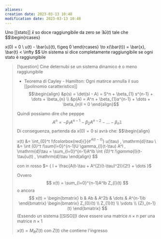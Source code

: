 ```yaml
---
aliases: 
creation date: 2023-03-13 10:48
modification date: 2023-03-13 10:48
---
```

Uno [[stato]] $\bar{x}$ so doce raggiungibile da zero se $\exists \bar{u}(t)$ tale che
$$\begin{rcases}

x(0) = 0 \\
u(t) - \bar{u}(t), t\geq 0
\end{rcases} \to x(\bar{t}) = \bar{x}, \bar{t} < \infty
$$
Un sistema si dice completamente raggiungibile se ogni stato è raggiungibile

>[!question]
>Cine deternubi se un sistema dinamico è o meno raggiungibile
>- Teorema di Cayley - Hamilton: Ogni matirce annulla il suo [[polinomio caratteristico]]
>$$\begin{align}
>&p(s) = \det(sI - A) = S^n + \beta_{1} s^{n-1} + \dots + \beta_{n} \\
>&p(A) = A^n + \beta_{1}a^{n-1} + \dots + \beta_{n}I = 0
>\end{align}$$
>
>Quindi possiamo dire che
>pepppe $$A^n =-\beta_{1}A^{n-1} - \beta_{2}A^{n-2} - \dots - \beta_{n}\mathbb{1}$$
>Di conseguenza, partenda da $x(0) = 0$ si avrà che:
> $$\begin{align}
>
> x(t) &=  \int_{0}^t \!\fcolorbox{red}{}{$e^{A(t-\tau)}$} u(\tau) \, \mathrm{d}\tau  \\
>&= \int _{0}^t \!\sum_{l=0}^{n-1}U \gamma_{l}(t-\tau) A^l \, \mathrm{d}\tau =   \sum_{l=0}^{n-1}A^lb \int _{0}^t \!\gamma_{l}(t-\tau)u(t) \, \mathrm{d}\tau 
\end{align}
>$$
>
>con in rosso $= { I + \frac{A(t-\tau + A^{2}(t-\tau)^2)}{2!} + \dots }$
>
>Ovvero
> $$
>x(t) = \sum_{l=0}^{n-1}A^lb Z_{l}(t)
>$$
> o ancora
> $$
>x(t) = \begin{bmatrix}
>b & Ab & A^2b & \dots  & A^{n-1}b
>\end{bmatrix} \begin{bmatrix}
>Z_{0}(t) \\
>Z_{1}(t) \\
> \vdots \\
>{Z}_{n-1}(t)
>\end{bmatrix}
>$$
>(Essendo un sistema [[SISO]]) deve essere una matrice $n\times n$ per una matrice $n \times 1$
>
>
> $x(t) = M_{R}Z(t)$ con $Z(t)$ che contiene l'ingresso